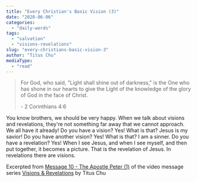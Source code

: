 ```yaml
---
title: "Every Christian's Basic Vision (3)"
date: "2020-06-06"
categories: 
  - "daily-words"
tags: 
  - "salvation"
  - "visions-revelations"
slug: "every-christians-basic-vision-3"
author: "Titus Chu"
mediaType: 
  - "read"
---
```


> For God, who said, "Light shall shine out of darkness," is the One who has shone in our hearts to give the Light of the knowledge of the glory of God in the face of Christ.
> 
> \- 2 Corinthians 4:6

You know brothers, we should be very happy. When we talk about visions and revelations, they're not something far away that we cannot approach. We all have it already! Do you have a vision? Yes! What is that? Jesus is my savior! Do you have another vision? Yes! What is that? I am a sinner. Do you have a revelation? Yes! When I see Jesus, and when I see myself, and then put together, it becomes a picture. That is the revelation of Jesus. In revelations there are visions.

Excerpted from [Message 10 - The Apostle Peter (1)](https://youtu.be/UryQj7LsY8U?t=181) of the video message series [Visions & Revelations](http://english.thechurchincleveland.org/virtual-lords-day.html) by Titus Chu

